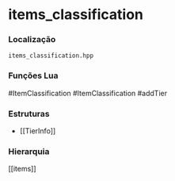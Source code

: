 # items_classification

### Localização
`items_classification.hpp`

### Funções Lua
#ItemClassification
#ItemClassification
#addTier

### Estruturas
- [[TierInfo]]

### Hierarquia
[[items]]
